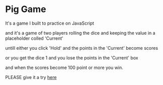 # Pig Game

It's a game I built to practice on JavaScript

and it's a game of two players rolling the dice and keeping the value in a placeholder colled 'Current'

untill either you click 'Hold' and the points in the 'Current' become scores

or you get the dice 1 and you lose the points in the 'Current' box

and when the scores become 100 point or more you win.

PLEASE give it a try [here](https://saied40.github.io/pig-game/)
